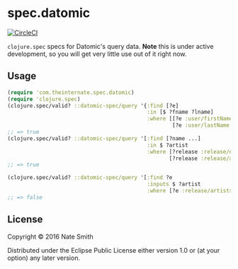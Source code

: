 # spec.datomic

[![CircleCI](https://circleci.com/gh/nwjsmith/datomic-spec/tree/master.svg?style=svg)](https://circleci.com/gh/nwjsmith/datomic-spec/tree/master)

`clojure.spec` specs for Datomic's query data. **Note** this is under active development, so you will get very little use out of it right now.

## Usage

```clojure
(require 'com.theinternate.spec.datomic)
(require 'clojure.spec)
(clojure.spec/valid? ::datomic-spec/query '{:find [?e]
                                            :in [$ ?fname ?lname]
                                            :where [[?e :user/firstName ?fname]
                                                    [?e :user/lastName ?lname]]})
;; => true
(clojure.spec/valid? ::datomic-spec/query '[:find [?name ...]
                                            :in $ ?artist
                                            :where [?release :release/name ?name]
                                                   [?release :release/artists ?artist]])
;; => true

(clojure.spec/valid? ::datomic-spec/query '[:find ?e
                                            :inputs $ ?artist
                                            :where [?e :release/artists ?artist]])
;; => false
```

## License

Copyright © 2016 Nate Smith

Distributed under the Eclipse Public License either version 1.0 or (at your option) any later version.

